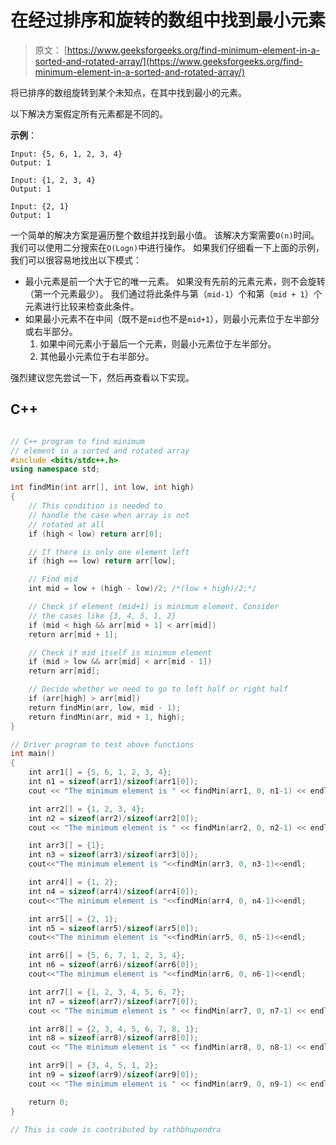 # 在经过排序和旋转的数组中找到最小元素

> 原文： [https://www.geeksforgeeks.org/find-minimum-element-in-a-sorted-and-rotated-array/](https://www.geeksforgeeks.org/find-minimum-element-in-a-sorted-and-rotated-array/)

将已排序的数组旋转到某个未知点，在其中找到最小的元素。

以下解决方案假定所有元素都是不同的。

**示例**：

```
Input: {5, 6, 1, 2, 3, 4}
Output: 1

Input: {1, 2, 3, 4}
Output: 1

Input: {2, 1}
Output: 1
```



一个简单的解决方案是遍历整个数组并找到最小值。 该解决方案需要`O(n)`时间。
我们可以使用二分搜索在`O(Logn)`中进行操作。 如果我们仔细看一下上面的示例，我们可以很容易地找出以下模式：

*   最小元素是前一个大于它的唯一元素。 如果没有先前的元素元素，则不会旋转（第一个元素最少）。 我们通过将此条件与第（`mid-1`）个和第（`mid + 1`）个元素进行比较来检查此条件。
*   如果最小元素不在中间（既不是`mid`也不是`mid+1`），则最小元素位于左半部分或右半部分。
    1.  如果中间元素小于最后一个元素，则最小元素位于左半部分。
    2.  其他最小元素位于右半部分。

强烈建议您先尝试一下，然后再查看以下实现。

## C++ 

```cpp

// C++ program to find minimum  
// element in a sorted and rotated array  
#include <bits/stdc++.h> 
using namespace std; 

int findMin(int arr[], int low, int high)  
{  
    // This condition is needed to  
    // handle the case when array is not  
    // rotated at all  
    if (high < low) return arr[0];  

    // If there is only one element left  
    if (high == low) return arr[low];  

    // Find mid  
    int mid = low + (high - low)/2; /*(low + high)/2;*/

    // Check if element (mid+1) is minimum element. Consider  
    // the cases like {3, 4, 5, 1, 2}  
    if (mid < high && arr[mid + 1] < arr[mid])  
    return arr[mid + 1];  

    // Check if mid itself is minimum element  
    if (mid > low && arr[mid] < arr[mid - 1])  
    return arr[mid];  

    // Decide whether we need to go to left half or right half  
    if (arr[high] > arr[mid])  
    return findMin(arr, low, mid - 1);  
    return findMin(arr, mid + 1, high);  
}  

// Driver program to test above functions  
int main()  
{  
    int arr1[] = {5, 6, 1, 2, 3, 4};  
    int n1 = sizeof(arr1)/sizeof(arr1[0]);  
    cout << "The minimum element is " << findMin(arr1, 0, n1-1) << endl;  

    int arr2[] = {1, 2, 3, 4};  
    int n2 = sizeof(arr2)/sizeof(arr2[0]);  
    cout << "The minimum element is " << findMin(arr2, 0, n2-1) << endl;  

    int arr3[] = {1};  
    int n3 = sizeof(arr3)/sizeof(arr3[0]);  
    cout<<"The minimum element is "<<findMin(arr3, 0, n3-1)<<endl;  

    int arr4[] = {1, 2};  
    int n4 = sizeof(arr4)/sizeof(arr4[0]);  
    cout<<"The minimum element is "<<findMin(arr4, 0, n4-1)<<endl;  

    int arr5[] = {2, 1};  
    int n5 = sizeof(arr5)/sizeof(arr5[0]);  
    cout<<"The minimum element is "<<findMin(arr5, 0, n5-1)<<endl;  

    int arr6[] = {5, 6, 7, 1, 2, 3, 4};  
    int n6 = sizeof(arr6)/sizeof(arr6[0]);  
    cout<<"The minimum element is "<<findMin(arr6, 0, n6-1)<<endl;  

    int arr7[] = {1, 2, 3, 4, 5, 6, 7};  
    int n7 = sizeof(arr7)/sizeof(arr7[0]);  
    cout << "The minimum element is " << findMin(arr7, 0, n7-1) << endl;  

    int arr8[] = {2, 3, 4, 5, 6, 7, 8, 1};  
    int n8 = sizeof(arr8)/sizeof(arr8[0]);  
    cout << "The minimum element is " << findMin(arr8, 0, n8-1) << endl;  

    int arr9[] = {3, 4, 5, 1, 2};  
    int n9 = sizeof(arr9)/sizeof(arr9[0]);  
    cout << "The minimum element is " << findMin(arr9, 0, n9-1) << endl;  

    return 0;  
}  

// This is code is contributed by rathbhupendra 

```